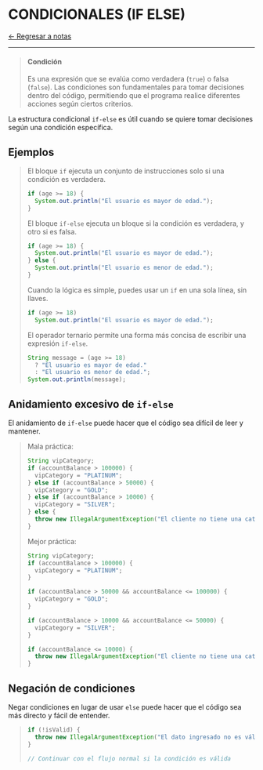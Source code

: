 # CONDICIONALES (IF ELSE)

[← Regresar a notas](../../README.md) <br>

---

> #### Condición
> Es una expresión que se evalúa como verdadera (`true`) o falsa (`false`). 
> Las condiciones son fundamentales para tomar decisiones dentro del código, permitiendo que el programa realice diferentes acciones según ciertos criterios.

La estructura condicional `if-else` es útil cuando se quiere tomar decisiones según una condición específica.

## Ejemplos

> El bloque `if` ejecuta un conjunto de instrucciones solo si una condición es verdadera.
> ```java
> if (age >= 18) {
>   System.out.println("El usuario es mayor de edad.");
> }
> ```
> 
> El bloque `if-else` ejecuta un bloque si la condición es verdadera, y otro si es falsa.
> ```java
> if (age >= 18) {
>   System.out.println("El usuario es mayor de edad.");
> } else {
>   System.out.println("El usuario es menor de edad.");
> }
> ```
> 
> Cuando la lógica es simple, puedes usar un `if` en una sola línea, sin llaves.
> ```java
> if (age >= 18) 
>   System.out.println("El usuario es mayor de edad.");
> ```
> 
> El operador ternario permite una forma más concisa de escribir una expresión `if-else`.
> ```java
> String message = (age >= 18) 
>   ? "El usuario es mayor de edad." 
>   : "El usuario es menor de edad.";
> System.out.println(message);
> ```

## Anidamiento excesivo de `if-else`
El anidamiento de `if-else` puede hacer que el código sea difícil de leer y mantener.

> Mala práctica:
> ```java
> String vipCategory;
> if (accountBalance > 100000) {
>   vipCategory = "PLATINUM";
> } else if (accountBalance > 50000) {
>   vipCategory = "GOLD";
> } else if (accountBalance > 10000) {
>   vipCategory = "SILVER";
> } else {
>   throw new IllegalArgumentException("El cliente no tiene una categoría VIP");
> }
> ```
> 
> Mejor práctica:
> ```java
> String vipCategory;
> if (accountBalance > 100000) {
>   vipCategory = "PLATINUM";
> }
> 
> if (accountBalance > 50000 && accountBalance <= 100000) {
>   vipCategory = "GOLD";
> }
> 
> if (accountBalance > 10000 && accountBalance <= 50000) {
>   vipCategory = "SILVER";
> }
> 
> if (accountBalance <= 10000) {
>   throw new IllegalArgumentException("El cliente no tiene una categoría VIP");
> }
> ```

## Negación de condiciones
Negar condiciones en lugar de usar `else` puede hacer que el código sea más directo y fácil de entender.

> ```java
> if (!isValid) {
>   throw new IllegalArgumentException("El dato ingresado no es válido");
> }
> 
> // Continuar con el flujo normal si la condición es válida
> ```
